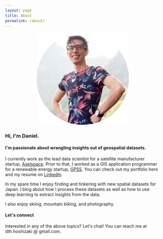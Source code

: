 ```yaml
---
layout: page
title: About
permalink: /about/
---
```


<p align="center">
  <img width="300" src="/assets/images/self-portrait.jpg" />
</p>

### Hi, I'm Daniel.
#### I'm passionate about wrangling insights out of geospatial datasets.
 
I currently work as the lead data scientist for a satellite manufacturer startup, [Axelspace](https://www.axelspace.com/).
Prior to that, I worked as a GIS application programmer for a renewable energy startup, [GPSS](https://gpssgroup.jp/). You can check out my portfolio here and my resume on [LinkedIn](https://www.linkedin.com/in/daniel-hoshizaki-25b3a659/).
 
In my spare time I enjoy finding and tinkering with new spatial datasets for Japan. I blog about how I process these datasets as well as how to use deep learning to extract insights from the data.
 
I also enjoy skiing, mountain biking, and photography.
 
#### Let's connect
Interested in any of the above topics? Let's chat! You can reach me at dth.hoshizaki @ gmail.com.